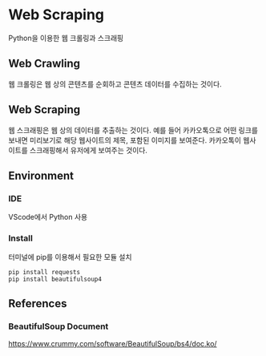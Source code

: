 # Web Scraping

Python을 이용한 웹 크롤링과 스크래핑

## Web Crawling
웹 크롤링은 웹 상의 콘텐츠를 순회하고 콘텐츠 데이터를 수집하는 것이다.

## Web Scraping
웹 스크래핑은 웹 상의 데이터를 추출하는 것이다. 예를 들어 카카오톡으로 어떤 링크를 보내면 미리보기로 해당 웹사이트의 제목, 포함된 이미지를 보여준다. 카카오톡이 웹사이트를 스크래핑해서 유저에게 보여주는 것이다. 

##  Environment

### IDE
VScode에서 Python 사용

### Install
터미널에 pip를 이용해서 필요한 모듈 설치
```
pip install requests
pip install beautifulsoup4
```

## References

### BeautifulSoup Document
https://www.crummy.com/software/BeautifulSoup/bs4/doc.ko/
